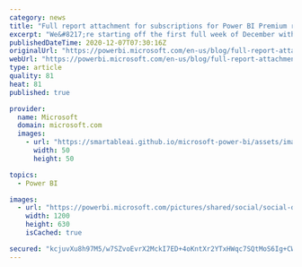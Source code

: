 ```yaml
---
category: news
title: "Full report attachment for subscriptions for Power BI Premium reports now available"
excerpt: "We&#8217;re starting off the first full week of December with a bang!  First, we finished rolling out the public preview of Premium per user to all public tenants earlier today.  And now, as if you needed another reason to jump into the preview, we&#8217;re pleased to announce one of the most highly"
publishedDateTime: 2020-12-07T07:30:16Z
originalUrl: "https://powerbi.microsoft.com/en-us/blog/full-report-attachment-for-subscriptions-for-power-bi-premium-reports-now-available-in/"
webUrl: "https://powerbi.microsoft.com/en-us/blog/full-report-attachment-for-subscriptions-for-power-bi-premium-reports-now-available-in/"
type: article
quality: 81
heat: 81
published: true

provider:
  name: Microsoft
  domain: microsoft.com
  images:
    - url: "https://smartableai.github.io/microsoft-power-bi/assets/images/organizations/microsoft.com-50x50.jpg"
      width: 50
      height: 50

topics:
  - Power BI

images:
  - url: "https://powerbi.microsoft.com/pictures/shared/social/social-default-image.png"
    width: 1200
    height: 630
    isCached: true

secured: "kcjuvXu8h97M5/w7SZvoEvrX2MckI7ED+4oKntXr2YTxHWqc7SQtMoS6Ig+CWQNKEMRmWsHUd7boB6QyVjS8aUtvp0Sy6rnpgtP0rv7hSHM4Jawr6pg5w9ElI2M+NbtXcSMLuIBFi3Dm3YSo0PVw1UmdpR4X2s+b2FoBZJmoudcx9QxqqqoPL7xZY+AutM7K0fEz9L2lVvf+dsKfqEzl2caLzyChieOcd6KTQSFC7yeycUl7S0YRIJXSsF7oihq+1cTvEOQGzJW5wZO2zTgDuMaKXI6g1wed/UDDGxFdIK4gn3CFabl5E1E93LIyYjT9d0wxKeDSBDhtYsf+jcf2BStJPZkFRreej0vIUGk30Ek=;j00RymDTFm4dwBGrSWKBdA=="
---
```


